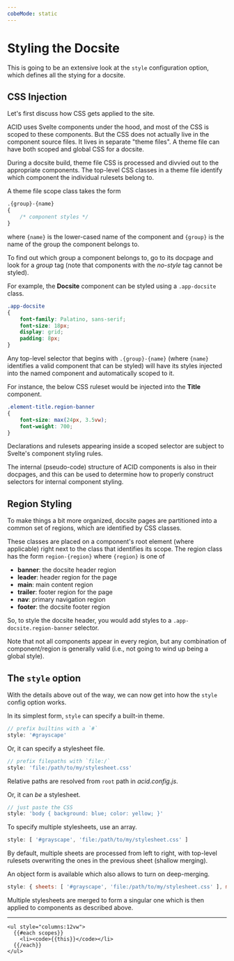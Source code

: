 ```yaml
---
cobeMode: static
---
```


# Styling the Docsite

This is going to be an extensive look at the `style` configuration option, which defines all the stying for a docsite.


## CSS Injection

Let's first discuss how CSS gets applied to the site.

ACID uses Svelte components under the hood, and most of the CSS is scoped to these components.  But the CSS does not actually live in the component source files. It lives in separate "theme files".  A theme file can have both scoped and global CSS for a docsite.

During a docsite build, theme file CSS is processed and divvied out to the appropriate components.  The top-level CSS classes in a theme file identify which component the individual rulesets belong to.

A theme file scope class takes the form

```css
.{group}-{name}
{
    /* component styles */
}
```

where `{name}` is the lower-cased name of the component and `{group}` is the name of the group the component belongs to.  

To find out which group a component belongs to, go to its docpage and look for a *group* tag (note that components with the *no-style* tag cannot be styled).

For example, the **Docsite** component can be styled using a `.app-docsite` class. 

```css
.app-docsite
{
    font-family: Palatino, sans-serif;
    font-size: 18px;
    display: grid;
    padding: 8px;
}
```

Any top-level selector that begins with `.{group}-{name}` (where `{name}` identifies a valid component that can be styled) will have its styles injected into the named component and automatically scoped to it. 

For instance, the below CSS ruleset would be injected into the **Title** component.

```css
.element-title.region-banner
{
    font-size: max(24px, 3.5vw);
    font-weight: 700;
}
```

Declarations and rulesets appearing inside a scoped selector are subject to Svelte's component styling rules.

The internal (pseudo-code) structure of ACID components is also in their docpages, and this can be used to determine how to properly construct selectors for internal component styling.


## Region Styling

To make things a bit more organized, docsite pages are partitioned into a common set of regions, which are identified by CSS classes.

These classes are placed on a component's root element (where applicable) right next to the class that identifies its scope.  The region class has the form `region-{region}` where `{region}` is one of

- **banner**: the docsite header region
- **leader**: header region for the page
- **main**: main content region
- **trailer**: footer region for the page
- **nav**: primary navigation region
- **footer**: the docsite footer region

So, to style the docsite header, you would add styles to a `.app-docsite.region-banner` selector.

Note that not all components appear in every region, but any combination of component/region is generally valid (i.e., not going to wind up being a global style).


## The `style` option

With the details above out of the way, we can now get into how the `style` config option works.

In its simplest form, `style` can specify a built-in theme.

```js
// prefix builtins with a `#`
style: '#grayscape'
```

Or, it can specify a stylesheet file.

```js
// prefix filepaths with `file:/`
style: 'file:/path/to/my/stylesheet.css'
```

Relative paths are resolved from `root` path in *acid.config.js*.

Or, it can *be* a stylesheet.

```js
// just paste the CSS
style: 'body { background: blue; color: yellow; }'
```

To specify multiple stylesheets, use an array.

```js
style: [ '#grayscape', 'file:/path/to/my/stylesheet.css' ]
```

By default, multiple sheets are processed from left to right, with top-level rulesets overwriting the ones in the previous sheet (shallow merging).

An object form is available which also allows to turn on deep-merging.

```js
style: { sheets: [ '#grayscape', 'file:/path/to/my/stylesheet.css' ], merge: true }
```

Multiple stylesheets are merged to form a singular one which is then applied to components as described above.


- - -

```handlebars:render label="Scope Classes"
<ul style="columns:12vw">
  {{#each scopes}}
    <li><code>{{this}}</code></li>
  {{/each}}
</ul>
```

